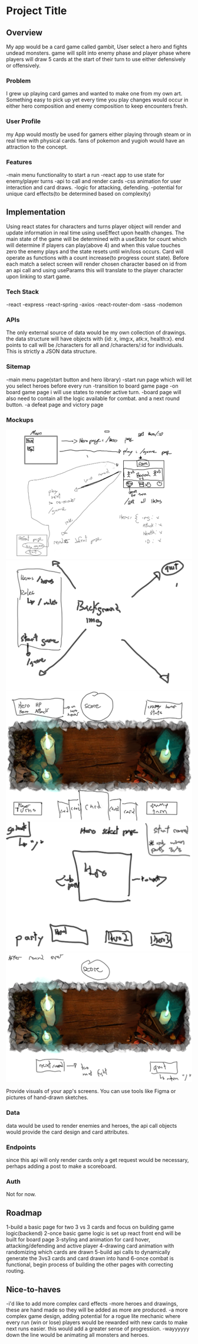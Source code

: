 # Project Title

## Overview

My app would be a card game called gambit, User select a hero and fights undead monsters. game will split into enemy phase and player phase where players will draw 5 cards at the start of their turn to use either defensively or offensively.

### Problem

I grew up playing card games and wanted to make one from my own art. Something easy to pick up yet every time you play changes would occur in either hero composition and enemy composition to keep encounters fresh.

### User Profile

my App would mostly be used for gamers either playing through steam or in real time with physical cards. fans of pokemon and yugioh would have an attraction to the concept.

### Features

-main menu functionality to start a run
-react app to use state for enemy/player turns
-api to call and render cards
-css animation for user interaction and card draws.
-logic for attacking, defending.
-potential for unique card effects(to be determined based on complexity)

## Implementation
Using react states for characters and turns player object will render and update information in real time using useEffect upon health changes. The main state of the game will be determined with a useState for count which will determine if players can play(above 4) and when this value touches zero the enemy plays and the state resets until win/loss occurs. Card will operate as functions with a count increase(to progress count state). Before each match a select screen will render chosen character based on id from an api call and using useParams this will translate to the player character upon linking to start game. 

### Tech Stack

-react
-express
-react-spring
-axios
-react-router-dom
-sass
-nodemon

### APIs

The only external source of data would be my own collection of drawings. the data structure will have objects with {id: x, img:x, atk:x, health:x}. end points to call will be /characters for all and /characters/:id for individuals. This is strictly a JSON data structure. 

### Sitemap

-main menu page(start button and hero library)
-start run page which will let you select heroes before every run
-transition to board game page
-on board game page i will use states to render active turn.
-board page will also need to contain all the logic available for combat. and a next round button.
-a defeat page and victory page

### Mockups

![routing between pages](./src/assets/wireFrame/page-routing-mockup.png)
![main page](./src/assets/wireFrame/main.png)
![game page](./src/assets/wireFrame/gamePage.png)
![hero list page](./src/assets/wireFrame/heroPage.png)
![next round](./src/assets/wireFrame/nextroundpage.png)

Provide visuals of your app's screens. You can use tools like Figma or pictures of hand-drawn sketches.

### Data

data would be used to render enemies and heroes, the api call objects would provide the card design and card attributes.

### Endpoints

since this api will only render cards only a get request would be necessary, perhaps adding a post to make a scoreboard.

### Auth

Not for now.

## Roadmap

1-build a basic page for two 3 vs 3 cards and focus on building game logic(backend)
2-once basic game logic is set up react front end will be built for board page
3-styling and animation for card hover, attacking/defending and active player
4-drawing card animation with randomizing which cards are drawn
5-build api calls to dynamically generate the 3vs3 cards and card drawn into hand
6-once combat is functional, begin process of building the other pages with correcting routing.

## Nice-to-haves

-i'd like to add more complex card effects
-more heroes and drawings, these are hand made so they will be added as more are produced.
-a more complex game design, adding potential for a rogue lite mechanic where every run (win or lose) players would be rewarded with new cards to make next runs easier. this would add a greater sense of progression.
-wayyyyyy down the line would be animating all monsters and heroes.

